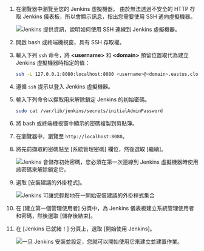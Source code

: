 1. 在瀏覽器中瀏覽至您的 Jenkins 虛擬機器。 由於無法透過不安全的 HTTP 存取 Jenkins 儀表板，所以會顯示訊息，指出您需要使用 SSH 通向虛擬機器。

    ![Jenkins 提供資訊，說明如何使用 SSH 連線到 Jenkins 虛擬機器。](./media/jenkins-connect-to-jenkins-server-running-on-azure/jenkins-ssh-instructions.png)

1. 開啟 bash 或終端機視窗，具有 SSH 存取權。

1. 輸入下列 `ssh` 命令，將 **&lt;username>** 和 **&lt;domain>** 預留位置取代為建立 Jenkins 虛擬機器時指定的值：

    ```bash
    ssh -L 127.0.0.1:8080:localhost:8080 <username>@<domain>.eastus.cloudapp.azure.com
    ```

1. 遵循 `ssh` 提示以登入 Jenkins 虛擬機器。

1. 輸入下列命令以擷取用來解除鎖定 Jenkins 的初始密碼。

    ```bash
    sudo cat /var/lib/jenkins/secrets/initialAdminPassword
    ```

1. 將 bash 或終端機視窗中顯示的密碼複製到剪貼簿。

1. 在瀏覽器中，瀏覽至 `http://localhost:8080`。

1. 將先前擷取的密碼貼至 [系統管理密碼] 欄位，然後選取 [繼續]。

    ![Jenkins 會儲存初始密碼，您必須在第一次連線到 Jenkins 虛擬機器時使用該密碼來解除鎖定它。](./media/jenkins-connect-to-jenkins-server-running-on-azure/jenkins-unlock.png)

1. 選取 [安裝建議的外掛程式]。

    ![Jenkins 可讓您輕鬆地在一開始安裝建議的外掛程式集合](./media/jenkins-connect-to-jenkins-server-running-on-azure/jenkins-customize.png)

1. 在 [建立第一個管理使用者] 分頁中，為 Jenkins 儀表板建立系統管理使用者和密碼，然後選取 [儲存後結束]。

1. 在 [Jenkins 已就緒！] 分頁上，選取 [開始使用 Jenkins]。

    ![一旦 Jenkins 安裝並設定，您就可以開始使用它來建立並建置作業。](./media/jenkins-connect-to-jenkins-server-running-on-azure/jenkins-ready.png)